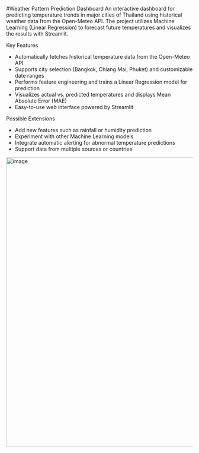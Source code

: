 #Weather Pattern Prediction Dashboard
An interactive dashboard for predicting temperature trends in major cities of Thailand using historical weather data from the Open-Meteo API. The project utilizes Machine Learning (Linear Regression) to forecast future temperatures and visualizes the results with Streamlit.

Key Features

- Automatically fetches historical temperature data from the Open-Meteo API
- Supports city selection (Bangkok, Chiang Mai, Phuket) and customizable date ranges
- Performs feature engineering and trains a Linear Regression model for prediction
- Visualizes actual vs. predicted temperatures and displays Mean Absolute Error (MAE)
- Easy-to-use web interface powered by Streamlit

Possible Extensions

- Add new features such as rainfall or humidity prediction
- Experiment with other Machine Learning models
- Integrate automatic alerting for abnormal temperature predictions
- Support data from multiple sources or countries



<img width="782" alt="image" src="https://github.com/user-attachments/assets/c2a03c28-dfb3-42e6-a0d8-f2c82846ba64" />
